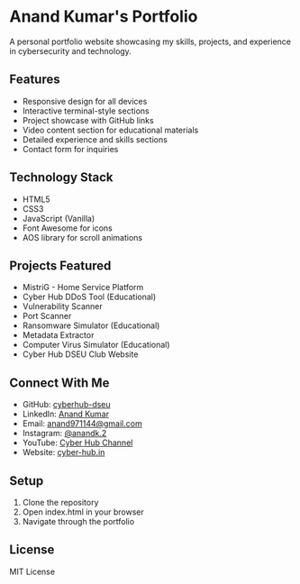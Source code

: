 # Anand Kumar's Portfolio

A personal portfolio website showcasing my skills, projects, and experience in cybersecurity and technology.

## Features

- Responsive design for all devices
- Interactive terminal-style sections
- Project showcase with GitHub links
- Video content section for educational materials
- Detailed experience and skills sections
- Contact form for inquiries

## Technology Stack

- HTML5
- CSS3
- JavaScript (Vanilla)
- Font Awesome for icons
- AOS library for scroll animations

## Projects Featured

- MistriG - Home Service Platform
- Cyber Hub DDoS Tool (Educational)
- Vulnerability Scanner
- Port Scanner
- Ransomware Simulator (Educational)
- Metadata Extractor
- Computer Virus Simulator (Educational)
- Cyber Hub DSEU Club Website

## Connect With Me

- GitHub: [cyberhub-dseu](https://github.com/cyberhub-dseu)
- LinkedIn: [Anand Kumar](https://www.linkedin.com/in/anand-kumar-72014026a)
- Email: anand971144@gmail.com
- Instagram: [@anandk.2](https://www.instagram.com/anandk.2)
- YouTube: [Cyber Hub Channel](https://www.youtube.com/live/fxEXDoomEYI)
- Website: [cyber-hub.in](http://cyber-hub.in)

## Setup

1. Clone the repository
2. Open index.html in your browser
3. Navigate through the portfolio

## License

MIT License 